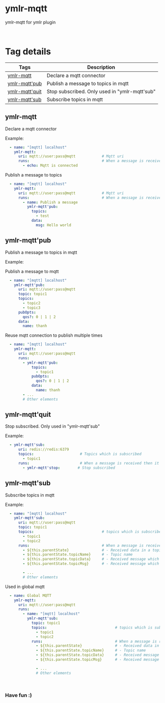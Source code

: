 # ymlr-mqtt
ymlr-mqtt for ymlr plugin


<br/>

# Tag details

| Tags | Description |
|---|---|
| [ymlr-mqtt](#ymlr-mqtt) | Declare a mqtt connector |
| [ymlr-mqtt'pub](#ymlr-mqtt'pub) | Publish a message to topics in mqtt |
| [ymlr-mqtt'quit](#ymlr-mqtt'quit) | Stop subscribed. Only used in "ymlr-mqtt'sub" |
| [ymlr-mqtt'sub](#ymlr-mqtt'sub) | Subscribe topics in mqtt |



## <a id="ymlr-mqtt"></a>ymlr-mqtt  
  
Declare a mqtt connector  

Example:  

```yaml
  - name: "[mqtt] localhost"
    ymlr-mqtt:
      uri: mqtt://user:pass@mqtt            # Mqtt uri
      runs:                                 # When a message is received then it will runs them
        - echo: Mqtt is connected
```
Publish a message to topics
```yaml
  - name: "[mqtt] localhost"
    ymlr-mqtt:
      uri: mqtt://user:pass@mqtt            # Mqtt uri
      runs:                                 # When a message is received then it will runs them
        - name: Publish a message
          ymlr-mqtt'pub:
            topics:
              - test
            data:
              msg: Hello world
```  


## <a id="ymlr-mqtt'pub"></a>ymlr-mqtt'pub  
  
Publish a message to topics in mqtt  

Example:  

Publish a message to mqtt
```yaml
  - name: "[mqtt] localhost"
    ymlr-mqtt'pub:
      uri: mqtt://user:pass@mqtt
      topic: topic1
      topics:
        - topic2
        - topic3
      pubOpts:
        qos?: 0 | 1 | 2
      data:
        name: thanh
```

Reuse mqtt connection to publish multiple times
```yaml
  - name: "[mqtt] localhost"
    ymlr-mqtt:
      uri: mqtt://user:pass@mqtt
      runs:
        - ymlr-mqtt'pub:
            topics:
              - topic1
            pubOpts:
              qos?: 0 | 1 | 2
            data:
              name: thanh
        - ...
        # Other elements
```  


## <a id="ymlr-mqtt'quit"></a>ymlr-mqtt'quit  
  
Stop subscribed. Only used in "ymlr-mqtt'sub"  

Example:  

```yaml
  - ymlr-mqtt'sub:
      uri: redis://redis:6379
      topics:                     # Topics which is subscribed
        - topic1
      runs:                       # When a message is received then it will runs them
        - ymlr-mqtt'stop:        # Stop subscribed
```  


## <a id="ymlr-mqtt'sub"></a>ymlr-mqtt'sub  
  
Subscribe topics in mqtt  

Example:  

```yaml
  - name: "[mqtt] localhost"
    ymlr-mqtt'sub:
      uri: mqtt://user:pass@mqtt
      topic: topic1
      topics:                               # topics which is subscribed
        - topic1
        - topic2
      runs:                                 # When a message is received then it will runs them
        - ${this.parentState}               # - Received data in a topic
        - ${this.parentState.topicName}     # - Topic name
        - ${this.parentState.topicData}     # - Received message which is cast to object
        - ${this.parentState.topicMsg}      # - Received message which is text

        - ...
        # Other elements
```
Used in global mqtt
```yaml
  - name: Global MQTT
    ymlr-mqtt:
      uri: mqtt://user:pass@mqtt
      runs:
        - name: "[mqtt] localhost"
          ymlr-mqtt'sub:
            topic: topic1
            topics:                               # topics which is subscribed
              - topic1
              - topic2
            runs:                                 # When a message is received then it will runs them
              - ${this.parentState}               # - Received data in a topic
              - ${this.parentState.topicName}     # - Topic name
              - ${this.parentState.topicData}     # - Received message which is cast to object
              - ${this.parentState.topicMsg}      # - Received message which is text

              - ...
              # Other elements
```  


<br/>

### Have fun :)